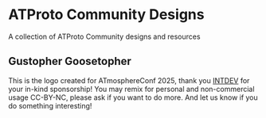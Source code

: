 # ATProto Community Designs
A collection of ATProto Community designs and resources

## Gustopher Goosetopher

This is the logo created for ATmosphereConf 2025, thank you [INTDEV](https://internet.dev/) for your in-kind sponsorship!
You may remix for personal and non-commercial usage CC-BY-NC, please ask if you want to do more. And let us know if you do something interesting!
